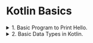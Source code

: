 # Kotlin Basics

<details>
<summary>
  1. Basic Program to Print Hello.
</summary>

```Kotlin
fun main(){
  // Similar to java...
  println("Hello World ! My name is Idrak Sheikh.")
}
```
</details>

<details>
<summary>
  2. Basic Data Types in Kotlin.
</summary>
<hr/>  
  
![image](https://github.com/idraksheikh/Study-Material/assets/60965415/5834f113-6556-4e4a-b1f8-6ef95e0a167b)

<hr/>

->  Datatype Declaration.

```Kotlin

    //Integer type variables

    private var intVal=45
    private var byteVal : Byte = 22
    private var shortVal: Short = 2343
    private var longVal : Long =3242342342423424

    // Float type variables

    private  var floatVal : Float = 3.4f
    private var doubleVal : Double = 35.3

    // Unsigned type variables

    private var uIntVal : UInt=45u // Must add 'u' at last to make them unsigned
    private var uByteVal : UByte = 22u
    private var uShortVal: UShort = 2343u
    private var uLongVal : ULong =3242342342423424u

```


</details>
